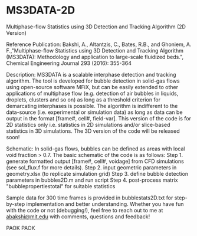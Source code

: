 # MS3DATA-2D
Multiphase-flow Statistics using 3D Detection and Tracking Algorithm (2D Version) 

Reference Publication: 
Bakshi, A., Altantzis, C., Bates, R.B., and Ghoniem, A. F.,"Multiphase-flow Statistics using 3D Detection and Tracking Algorithm (MS3DATA): Methodology and application to large-scale fluidized beds.", Chemical Engineering Journal 293 (2016): 355-364 

Description: 
MS3DATA is a scalable interphase detection and tracking algorithm. The tool is developed for bubble detection in solid-gas flows using open-source software MFiX, but can be easily extended to other applications of multiphase flow (e.g. detection of air bubbles in liquids, droplets, clusters and so on) as long as a threshold criterion for demarcating interphases is possible. The algorithm is indifferent to the data-source (i.e. experimental or simulation data) as long as data can be output in the format [frame#, cell#, field-var]. This version of the code is for 2D statistics only i.e. statistics in 2D simulations and/or slice-based statistics in 3D simulations. The 3D version of the code will be released soon!

Schematic:
In solid-gas flows, bubbles can be defined as areas with local void fraction > 0.7. The basic schematic of the code is as follows: 
Step 1. generate formatted output  [frame#, cell#, voidage] from CFD simulations (see sol_flux.f for more details).
Step 2. input geometric parameters in geometry.xlsx (to replicate simulation grid) 
Step 3. define bubble detection parameters in bubbles2D.m and run script 
Step 4. post-process matrix "bubblepropertiestotal" for suitable statistics 

Sample data for 300 time frames is provided in bubblestats2D.txt for step-by-step implementation and better understanding. 
Whether you have fun with the code or not (debugging!), feel free to reach out to me at abakshi@mit.edu with comments, questions and feedback!

PAOK PAOK

